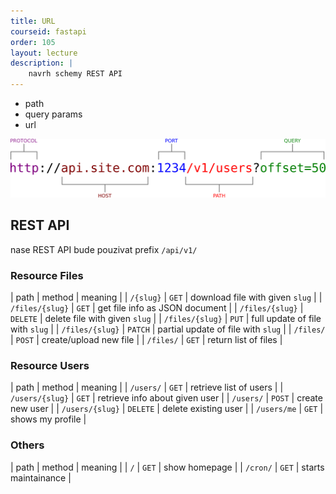 ```yaml
---
title: URL
courseid: fastapi
order: 105
layout: lecture
description: |
    navrh schemy REST API
---
```



* path
* query params
* url


![URL Format Explained](images/url.format.explained.png)


## REST API

nase REST API bude pouzivat prefix `/api/v1/`


### Resource Files

| path            | method   | meaning |
| `/{slug}`       | `GET`    | download file with given `slug` |
| `/files/{slug}` | `GET`    | get file info as JSON document |
| `/files/{slug}` | `DELETE` | delete file with given `slug` |
| `/files/{slug}` | `PUT`    | full update of file with `slug` |
| `/files/{slug}` | `PATCH`  | partial update of file with `slug` |
| `/files/`       | `POST`   | create/upload new file |
| `/files/`       | `GET`    | return list of files |


### Resource Users

| path            | method   | meaning |
| `/users/`       | `GET`    | retrieve list of users |
| `/users/{slug}` | `GET`    | retrieve info about given user |
| `/users/`       | `POST`   | create new user |
| `/users/{slug}` | `DELETE` | delete existing user |
| `/users/me`     | `GET`    | shows my profile |


### Others

| path            | method | meaning |
| `/`             | `GET`  | show homepage |
| `/cron/`        | `GET`  | starts maintainance |
